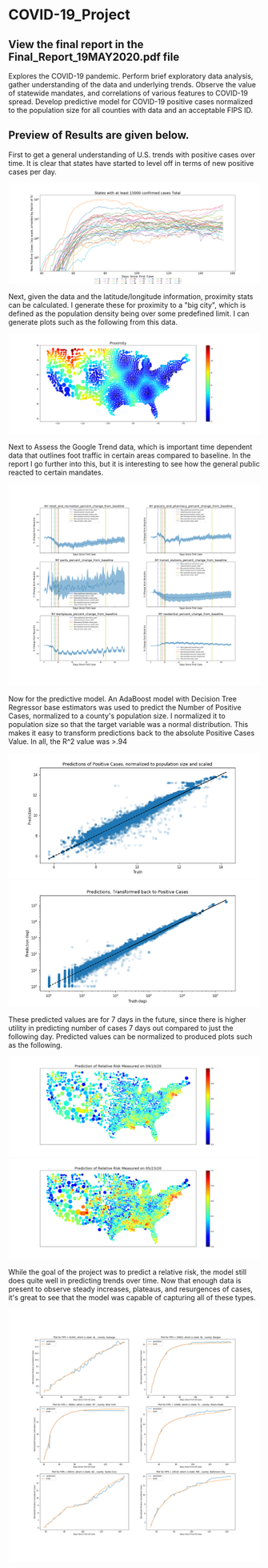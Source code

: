 # COVID-19_Project

## View the final report in the Final_Report_19MAY2020.pdf file

Explores the COVID-19 pandemic.
Perform brief exploratory data analysis, gather understanding of the data and underlying trends. Observe the value of statewide mandates, and correlations of various features to COVID-19 spread.
Develop predictive model for COVID-19 positive cases normalized to the population size for all counties with data and an acceptable FIPS ID.

## Preview of Results are given below.

First to get a general understanding of U.S. trends with positive cases over time. It is clear that states have started to level off in terms of new positive cases per day.

![](plots/state_trends.png)

Next, given the data and the latitude/longitude information, proximity stats can be calculated. I generate these for proximity to a "big city", which is defined as the population density being over some predefined limit. I can generate plots such as the following from this data.

![](plots/Proximity.png)

Next to Assess the Google Trend data, which is important time dependent data that outlines foot traffic in certain areas compared to baseline. In the report I go further into this, but it is interesting to see how the general public reacted to certain mandates.

![](plots/NY_google_data.png)

Now for the predictive model. An AdaBoost model with Decision Tree Regressor base estimators was used to predict the Number of Positive Cases, normalized to a county's population size. I normalized it to population size so that the target variable was a normal distribution. This makes it easy to transform predictions back to the absolute Positive Cases Value. In all, the R^2 value was >.94

![](plots/R2_normalized.png)
![](plots/R2_transformed.png)

These predicted values are for 7 days in the future, since there is higher utility in predicting number of cases 7 days out compared to just the following day. Predicted values can be normalized to produced plots such as the following.

![](plots/predictions_10Apr20.png)
![](plots/predictions_23May20.png)

While the goal of the project was to predict a relative risk, the model still does quite well in predicting trends over time. Now that enough data is present to observe steady increases, plateaus, and resurgences of cases, it's great to see that the model was capable of capturing all of these types.

![](plots/Truth_Comparisons.png)
